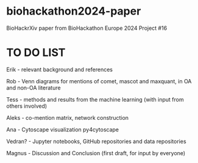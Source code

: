 # biohackathon2024-paper
BioHackrXiv paper from BioHackathon Europe 2024 Project #16


# TO DO LIST

Erik - relevant background and references

Rob - Venn diagrams for mentions of comet, mascot and maxquant, in OA and non-OA literature

Tess - methods and results from the machine learning (with input from others involved)

Aleks - co-mention matrix, network construction

Ana - Cytoscape visualization py4cytoscape

Vedran? - Jupyter notebooks, GitHub repositories and data repositories

Magnus - Discussion and Conclusion (first draft, for input by everyone)


